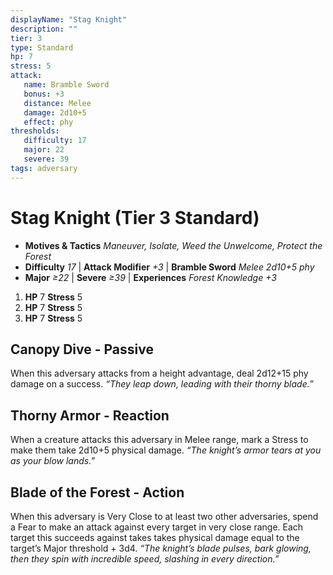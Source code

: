 ```yaml
---
displayName: "Stag Knight"
description: ""
tier: 3
type: Standard
hp: 7
stress: 5
attack:
   name: Bramble Sword
   bonus: +3
   distance: Melee
   damage: 2d10+5
   effect: phy
thresholds:
   difficulty: 17
   major: 22
   severe: 39
tags: adversary
---
```

# Stag Knight (Tier 3 Standard)

- **Motives & Tactics** _Maneuver, Isolate, Weed the Unwelcome, Protect the Forest_
- **Difficulty** _17_ | **Attack Modifier** _+3_ | **Bramble Sword** _Melee 2d10+5 phy_
- **Major** _≥22_ | **Severe** _≥39_ | **Experiences** _Forest Knowledge +3_

1. **HP** 7
   **Stress** 5
2. **HP** 7
   **Stress** 5
3. **HP** 7
   **Stress** 5

## Canopy Dive - Passive
When this adversary attacks from a height advantage, deal 2d12+15 phy damage on a success. _“They leap down, leading with their thorny blade.”_

## Thorny Armor - Reaction
When a creature attacks this adversary in Melee range, mark a Stress to make them take 2d10+5 physical damage. _“The knight’s armor tears at you as your blow lands.”_

## Blade of the Forest - Action
When this adversary is Very Close to at least two other adversaries, spend a Fear to make an attack against every target in very close range. Each target this succeeds against takes takes physical damage equal to the target’s Major threshold + 3d4. _“The knight’s blade pulses, bark glowing, then they spin with incredible speed, slashing in every direction.”_
